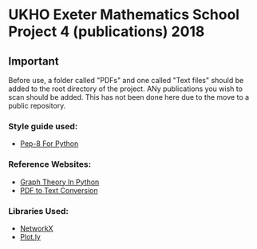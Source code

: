 UKHO Exeter Mathematics School Project 4 (publications) 2018
===============================================
## Important
Before use, a folder called "PDFs" and one called "Text files" should be added to the root directory of the project. ANy publications you wish to scan should be added. This has not been done here due to the move to a public repository.

### Style guide used: 
* [Pep-8 For Python](https://www.python.org/dev/peps/pep-0008/)

### Reference Websites:
* [Graph Theory In Python](https://www.python-course.eu/graphs_python.php)
* [PDF to Text Conversion](https://www.xpdfreader.com/download.html)
### Libraries Used: 
* [NetworkX](https://networkx.github.io/)
* [Plot.ly](https://plot.ly/python/)
